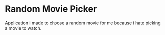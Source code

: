 # Random Movie Picker
Application i made to choose a random movie for me because i hate picking a movie to watch.
